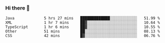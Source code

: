 ### Hi there 👋

<!--
**urzz/urzz** is a ✨ _special_ ✨ repository because its `README.md` (this file) appears on your GitHub profile.

Here are some ideas to get you started:

- 🔭 I’m currently working on ...
- 🌱 I’m currently learning ...
- 👯 I’m looking to collaborate on ...
- 🤔 I’m looking for help with ...
- 💬 Ask me about ...
- 📫 How to reach me: ...
- 😄 Pronouns: ...
- ⚡ Fun fact: ...
-->

<!--START_SECTION:waka-->

```text
Java             5 hrs 27 mins   █████████████░░░░░░░░░░░░   51.99 %
XML              1 hr 7 mins     ██▓░░░░░░░░░░░░░░░░░░░░░░   10.64 %
TypeScript       1 hr 6 mins     ██▓░░░░░░░░░░░░░░░░░░░░░░   10.55 %
Other            51 mins         ██░░░░░░░░░░░░░░░░░░░░░░░   08.13 %
CSS              42 mins         █▓░░░░░░░░░░░░░░░░░░░░░░░   06.76 %
```

<!--END_SECTION:waka-->
